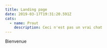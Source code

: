 ```yaml
---
title: Landing page
date: 2019-03-17T19:31:20.591Z
cats:
  - name: Prout
    description: Ceci n'est pas un vrai chat
---
```

Bienvenue